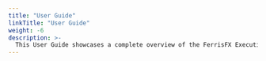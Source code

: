 ```yaml
---
title: "User Guide"
linkTitle: "User Guide"
weight: -6
description: >-
  This User Guide showcases a complete overview of the FerrisFX Executions/Packages Framework. Working along typical patterns for engineers working with the Ferris Data Platform.
---
```



